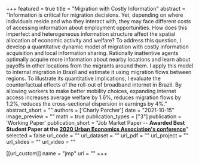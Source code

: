 
+++
featured = true
title = "Migration with Costly Information"
abstract = "Information is critical for migration decisions. Yet, depending on where individuals reside and who they interact with, they may face different costs of accessing information about employment opportunities. How does this imperfect and heterogeneous information structure affect the spatial allocation of economic activity and welfare? To address this question, I develop a quantitative dynamic model of migration with costly information acquisition and local information sharing. Rationally inattentive agents optimally acquire more information about nearby locations and learn about payoffs in other locations from the migrants around them. I apply this model to internal migration in Brazil and estimate it using migration flows between regions. To illustrate its quantitative implications, I evaluate the counterfactual effects of the roll-out of broadband internet in Brazil. By allowing workers to make better mobility choices, expanding internet access increases average welfare by 1.6%, reduces migration flows by 1.2%, reduces the cross-sectional dispersion in earnings by 4%."
abstract_short = ""
authors = ['Charly Porcher']
date = "2021-10-15"
image_preview = ""
math = true
publication_types = ["3"]
publication = 'Working Paper'
publication_short = "Job Market Paper --   **Awarded Best Student Paper at the [2020 Urban Economics Association's conference](http://www.urbaneconomics.org/meetings/awards.html)**"
selected = false
url_code = ""
url_dataset = ""
url_pdf = ""
url_project = ""
url_slides = ""
url_video = ""

[[url_custom]]
name = "jmp"
url = ""
+++
